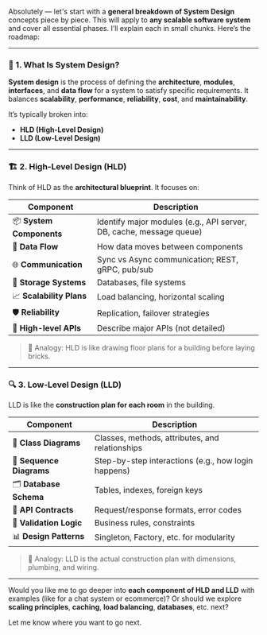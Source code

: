 Absolutely — let's start with a **general breakdown of System Design** concepts piece by piece. This will apply to **any scalable software system** and cover all essential phases. I’ll explain each in small chunks. Here’s the roadmap:

---

### 🧱 1. **What Is System Design?**

**System design** is the process of defining the **architecture**, **modules**, **interfaces**, and **data flow** for a system to satisfy specific requirements. It balances **scalability**, **performance**, **reliability**, **cost**, and **maintainability**.

It’s typically broken into:

* **HLD (High-Level Design)**
* **LLD (Low-Level Design)**

---

### 🏗️ 2. **High-Level Design (HLD)**

Think of HLD as the **architectural blueprint**. It focuses on:

| Component                | Description                                                         |
| ------------------------ | ------------------------------------------------------------------- |
| 📦 **System Components** | Identify major modules (e.g., API server, DB, cache, message queue) |
| 🔁 **Data Flow**         | How data moves between components                                   |
| 🌐 **Communication**     | Sync vs Async communication; REST, gRPC, pub/sub                    |
| 💾 **Storage Systems**   | Databases, file systems                                             |
| 📈 **Scalability Plans** | Load balancing, horizontal scaling                                  |
| 🛡️ **Reliability**      | Replication, failover strategies                                    |
| 🧪 **High-level APIs**   | Describe major APIs (not detailed)                                  |

> 🧠 Analogy: HLD is like drawing floor plans for a building before laying bricks.

---

### 🔍 3. **Low-Level Design (LLD)**

LLD is like the **construction plan for each room** in the building.

| Component                | Description                                         |
| ------------------------ | --------------------------------------------------- |
| 🧩 **Class Diagrams**    | Classes, methods, attributes, and relationships     |
| 🔗 **Sequence Diagrams** | Step-by-step interactions (e.g., how login happens) |
| 🗂️ **Database Schema**  | Tables, indexes, foreign keys                       |
| 📜 **API Contracts**     | Request/response formats, error codes               |
| 🧪 **Validation Logic**  | Business rules, constraints                         |
| 📊 **Design Patterns**   | Singleton, Factory, etc. for modularity             |

> 🧠 Analogy: LLD is the actual construction plan with dimensions, plumbing, and wiring.

---

Would you like me to go deeper into **each component of HLD and LLD** with examples (like for a chat system or ecommerce)? Or should we explore **scaling principles**, **caching**, **load balancing**, **databases**, etc. next?

Let me know where you want to go next.
